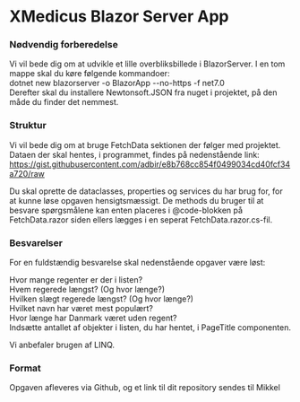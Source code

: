 # XMedicus Blazor Server App

### Nødvendig forberedelse

Vi vil bede dig om at udvikle et lille overbliksbillede i BlazorServer.
I en tom mappe skal du køre følgende kommandoer:  
dotnet new blazorserver -o BlazorApp --no-https -f net7.0    
Derefter skal du installere Newtonsoft.JSON fra nuget i projektet, på den måde du finder det nemmest.

### Struktur
Vi vil bede dig om at bruge FetchData sektionen der følger med projektet.  
Dataen der skal hentes, i programmet, findes på nedenstående link:  
https://gist.githubusercontent.com/adbir/e8b768cc854f0499034cd40fcf34a720/raw

Du skal oprette de dataclasses, properties og services du har brug for, for at kunne løse opgaven hensigtsmæssigt. 
De methods du bruger til at besvare spørgsmålene kan enten placeres i @code-blokken på FetchData.razor siden ellers lægges i en seperat FetchData.razor.cs-fil.  

### Besvarelser
For en fuldstændig besvarelse skal nedenstående opgaver være løst:  

Hvor mange regenter er der i listen?  
Hvem regerede længst? (Og hvor længe?)  
Hvilken slægt regerede længst? (Og hvor længe?)  
Hvilket navn har været mest populært?  
Hvor længe har Danmark været uden regent?  
Indsætte antallet af objekter i listen, du har hentet, i PageTitle componenten.

Vi anbefaler brugen af LINQ.

### Format

Opgaven afleveres via Github, og et link til dit repository sendes til Mikkel
